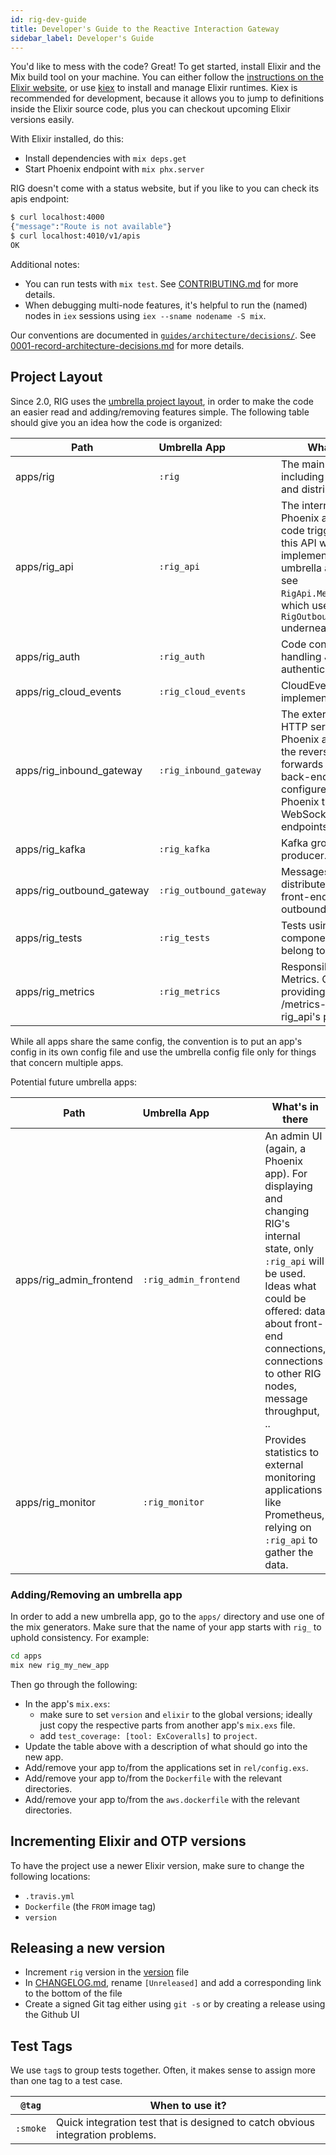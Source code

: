 ```yaml
---
id: rig-dev-guide
title: Developer's Guide to the Reactive Interaction Gateway
sidebar_label: Developer's Guide
---
```


You'd like to mess with the code? Great! To get started, install Elixir and the Mix build tool on your machine. You can either follow the [instructions on the Elixir website](https://elixir-lang.org/install.html), or use [kiex](https://github.com/taylor/kiex) to install and manage Elixir runtimes. Kiex is recommended for development, because it allows you to jump to definitions inside the Elixir source code, plus you can checkout upcoming Elixir versions easily.

With Elixir installed, do this:

- Install dependencies with `mix deps.get`
- Start Phoenix endpoint with `mix phx.server`

RIG doesn't come with a status website, but if you like to you can check its apis endpoint:

```bash
$ curl localhost:4000
{"message":"Route is not available"}
$ curl localhost:4010/v1/apis
OK
```

Additional notes:

- You can run tests with `mix test`. See [CONTRIBUTING.md](CONTRIBUTING.md) for more details.
- When debugging multi-node features, it's helpful to run the (named) nodes in `iex` sessions
  using `iex --sname nodename -S mix`.

Our conventions are documented in [`guides/architecture/decisions/`](https://github.com/Accenture/reactive-interaction-gateway/blob/master/guides/architecture/decisions/). See [0001-record-architecture-decisions.md](https://github.com/Accenture/reactive-interaction-gateway/blob/master/guides/architecture/decisions/0001-record-architecture-decisions.md) for more details.

## Project Layout

Since 2.0, RIG uses the [umbrella project layout](https://elixir-lang.org/getting-started/mix-otp/dependencies-and-umbrella-apps.html#umbrella-projects), in order to make the code an easier read and adding/removing features simple. The following table should give you an idea how the code is organized:

Path | Umbrella&nbsp;App&nbsp;&nbsp;&nbsp;&nbsp;&nbsp;&nbsp;&nbsp;&nbsp;&nbsp;&nbsp;&nbsp;&nbsp;&nbsp;&nbsp;&nbsp;&nbsp;&nbsp; | What's in there
---- | ------------ | ---------------
apps/rig | `:rig` | The main application logic, including event filtering and distribution.
apps/rig_api | `:rig_api` | The internal API, built as a Phoenix app. The actual code triggered by a call to this API would typically be implemented in another umbrella app (for example, see `RigApi.MessageController`, which uses `RigOutboundGateway.send/1` underneath).
apps/rig_auth | `:rig_auth` | Code concerned with handling JWTs (or authentication, in general).
apps/rig_cloud_events | `:rig_cloud_events` | CloudEvents implementation.
apps/rig_inbound_gateway | `:rig_inbound_gateway` | The externally facing HTTP server, built as a Phoenix app. It includes the reverse proxy, which forwards requests to back-end services as configured, as well as the Phoenix transports (e.g., WebSocket and SSE endpoints).
apps/rig_kafka | `:rig_kafka` | Kafka group consumer and producer.
apps/rig_outbound_gateway | `:rig_outbound_gateway` | Messages that are to be distributed to connected front-ends go through the outbound gateway.
apps/rig_tests | `:rig_tests` | Tests using multiple components and don't belong to certain sub-app.
apps/rig_metrics | `:rig_metrics` | Responsible for RIG's Metrics. Currently providing an Prometheus /metrics-Endpoint using rig_api's port

While all apps share the same config, the convention is to put an app's config in its own config file and use the umbrella config file only for things that concern multiple apps.

Potential future umbrella apps:

Path | Umbrella&nbsp;App&nbsp;&nbsp;&nbsp;&nbsp;&nbsp;&nbsp;&nbsp;&nbsp;&nbsp;&nbsp;&nbsp;&nbsp;&nbsp;&nbsp;&nbsp;&nbsp;&nbsp; | What's in there
---- | ------------ | ---------------
apps/rig_admin_frontend | `:rig_admin_frontend` | An admin UI (again, a Phoenix app). For displaying and changing RIG's internal state, only `:rig_api` will be used. Ideas what could be offered: data about front-end connections, connections to other RIG nodes, message throughput, ..
apps/rig_monitor | `:rig_monitor` | Provides statistics to external monitoring applications like Prometheus, relying on `:rig_api` to gather the data.

### Adding/Removing an umbrella app

In order to add a new umbrella app, go to the `apps/` directory and use one of the mix generators. Make sure that the name of your app starts with `rig_` to uphold consistency. For example:

```bash
cd apps
mix new rig_my_new_app
```

Then go through the following:

- In the app's `mix.exs`:
  - make sure to set `version` and `elixir` to the global versions; ideally just copy the respective parts from another app's `mix.exs` file.
  - add `test_coverage: [tool: ExCoveralls]` to `project`.
- Update the table above with a description of what should go into the new app.
- Add/remove your app to/from the applications set in `rel/config.exs`.
- Add/remove your app to/from the `Dockerfile` with the relevant directories.
- Add/remove your app to/from the `aws.dockerfile` with the relevant directories.

## Incrementing Elixir and OTP versions

To have the project use a newer Elixir version, make sure to change the following locations:

- `.travis.yml`
- `Dockerfile` (the `FROM` image tag)
- `version`

## Releasing a new version

- Increment `rig` version in the [version](../version) file
- In [CHANGELOG.md](../CHANGELOG.md), rename `[Unreleased]` and add a corresponding link to the bottom of the file
- Create a signed Git tag either using `git -s` or by creating a release using the Github UI

## Test Tags

We use `tag`s to group tests together. Often, it makes sense to assign more than one tag to a test case.

`@tag` | When to use it?
------ | ---------------
`:smoke` | Quick integration test that is designed to catch obvious integration problems.
